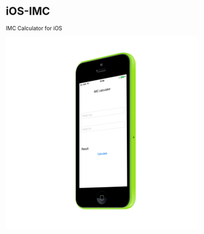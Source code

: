 # iOS-IMC
IMC Calculator for iOS

![alt tag](https://raw.githubusercontent.com/breogangf/iOS-IMC/master/ScreenShot.png)
